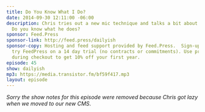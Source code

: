 ```yaml
---
title: Do You Know What I Do?
date: 2014-09-30 12:11:00 -06:00
description: Chris tries out a new mic technique and talks a bit about what he does.
  Do you know what he does?
sponsor: Feed.Press
sponsor-link: http://feed.press/dailyish
sponsor-copy: Hosting and feed support provided by Feed.Press.  Sign-up today and
  try FeedPress on a 14 day trial (no contracts or commitments). Use promo code "dailyish"
  during checkout to get 10% off your first year.
episode: 45
show: dailyish
mp3: https://media.transistor.fm/bf59f417.mp3
layout: episode
---
```


<em>Sorry the show notes for this episode were removed because Chris got lazy when we moved to our new CMS</em>.
